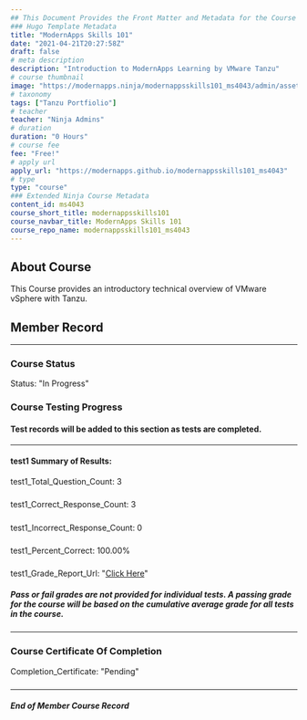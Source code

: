 ```yaml
---
## This Document Provides the Front Matter and Metadata for the Course Information page used in the modernapps.ninja homepage and the member profile page.
### Hugo Template Metadata
title: "ModernApps Skills 101"
date: "2021-04-21T20:27:58Z"
draft: false
# meta description
description: "Introduction to ModernApps Learning by VMware Tanzu"
# course thumbnail
image: "https://modernapps.ninja/modernappsskills101_ms4043/admin/assets/images/modernappsskills101_ms4043.jpg"
# taxonomy
tags: ["Tanzu Portfiolio"]
# teacher
teacher: "Ninja Admins"
# duration
duration: "0 Hours"
# course fee
fee: "Free!"
# apply url
apply_url: "https://modernapps.github.io/modernappsskills101_ms4043"
# type
type: "course"
### Extended Ninja Course Metadata
content_id: ms4043
course_short_title: modernappsskills101
course_navbar_title: ModernApps Skills 101
course_repo_name: modernappsskills101_ms4043
---  
```

  

## About Course

This Course provides an introductory technical overview of VMware vSphere with Tanzu.

## Member Record  
---  
  
  
### Course Status  

Status: "In Progress"  

### Course Testing Progress  
#### Test records will be added to this section as tests are completed.
  
---  
#### test1 Summary of Results:  
test1_Total_Question_Count: 3
#####  
test1_Correct_Response_Count: 3
#####  
test1_Incorrect_Response_Count: 0
#####  
test1_Percent_Correct: 100.00%
#####  
test1_Grade_Report_Url: "[Click Here](https://github.com/modernappsninjas/sammcgeown/blob/main/static/userdata/courses/modernappsskills101_ms4043/grade_report.pr347.test1.md)"
##### Pass or fail grades are not provided for individual tests. A passing grade for the course will be based on the cumulative average grade for all tests in the course.  
  
---  
### Course Certificate Of Completion

Completion_Certificate: "Pending"  
#####
---
##### End of Member Course Record